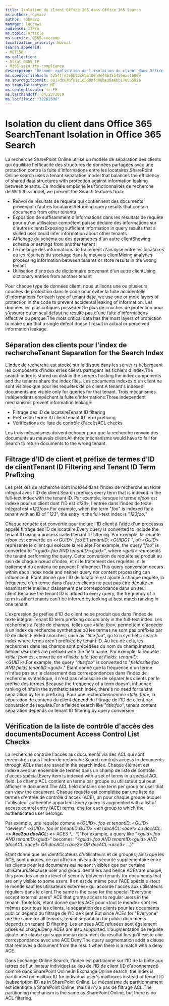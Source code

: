 ```yaml
---
title: Isolation du client Office 365 dans Office 365 Search
ms.author: robmazz
author: robmazz
manager: laurawi
audience: ITPro
ms.topic: article
ms.service: O365-seccomp
localization_priority: Normal
search.appverid:
- MET150
ms.collection:
- Strat_O365_IP
- M365-security-compliance
description: "Résumé: explication de l'isolation du client dans Office 365 Search."
ms.openlocfilehash: 5254ffe2e6b92c6ba100a9e45b35b456ead1b000
ms.sourcegitcommit: 0017dc6a5f81c165d9dfd88be39a6bb17856582e
ms.translationtype: MT
ms.contentlocale: fr-FR
ms.lasthandoff: 04/23/2019
ms.locfileid: "32262596"
---
```

# <a name="tenant-isolation-in-office-365-search"></a><span data-ttu-id="9fb20-103">Isolation du client dans Office 365 Search</span><span class="sxs-lookup"><span data-stu-id="9fb20-103">Tenant Isolation in Office 365 Search</span></span>
<span data-ttu-id="9fb20-104">La recherche SharePoint Online utilise un modèle de séparation des clients qui équilibre l'efficacité des structures de données partagées avec une protection contre la fuite d'informations entre les locataires.</span><span class="sxs-lookup"><span data-stu-id="9fb20-104">SharePoint Online search uses a tenant separation model that balances the efficiency of shared data structures with protection against information leaking between tenants.</span></span> <span data-ttu-id="9fb20-105">Ce modèle empêche les fonctionnalités de recherche de:</span><span class="sxs-lookup"><span data-stu-id="9fb20-105">With this model, we prevent the Search features from:</span></span>
- <span data-ttu-id="9fb20-106">Renvoi de résultats de requête qui contiennent des documents provenant d'autres locataires</span><span class="sxs-lookup"><span data-stu-id="9fb20-106">Returning query results that contain documents from other tenants</span></span>
- <span data-ttu-id="9fb20-107">Exposition de suffisamment d'informations dans les résultats de requête pour qu'un utilisateur compétent puisse déduire des informations sur d'autres clients</span><span class="sxs-lookup"><span data-stu-id="9fb20-107">Exposing sufficient information in query results that a skilled user could infer information about other tenants</span></span>
- <span data-ttu-id="9fb20-108">Affichage du schéma ou des paramètres d'un autre client</span><span class="sxs-lookup"><span data-stu-id="9fb20-108">Showing schema or settings from another tenant</span></span>
- <span data-ttu-id="9fb20-109">Le mélange des informations de traitement d'analyse entre les locataires ou les résultats du stockage dans le mauvais client</span><span class="sxs-lookup"><span data-stu-id="9fb20-109">Mixing analytics processing information between tenants or store results in the wrong tenant</span></span>
- <span data-ttu-id="9fb20-110">Utilisation d'entrées de dictionnaire provenant d'un autre client</span><span class="sxs-lookup"><span data-stu-id="9fb20-110">Using dictionary entries from another tenant</span></span>

<span data-ttu-id="9fb20-111">Pour chaque type de données client, nous utilisons une ou plusieurs couches de protection dans le code pour éviter la fuite accidentelle d'informations.</span><span class="sxs-lookup"><span data-stu-id="9fb20-111">For each type of tenant data, we use one or more layers of protection in the code to prevent accidental leaking of information.</span></span> <span data-ttu-id="9fb20-112">Les données les plus critiques possèdent le plus de couches de protection pour s'assurer qu'un seul défaut ne résulte pas d'une fuite d'informations effective ou perçue.</span><span class="sxs-lookup"><span data-stu-id="9fb20-112">The most critical data has the most layers of protection to make sure that a single defect doesn't result in actual or perceived information leakage.</span></span>

## <a name="tenant-separation-for-the-search-index"></a><span data-ttu-id="9fb20-113">Séparation des clients pour l'index de recherche</span><span class="sxs-lookup"><span data-stu-id="9fb20-113">Tenant Separation for the Search Index</span></span>
<span data-ttu-id="9fb20-114">L'index de recherche est stocké sur le disque dans les serveurs hébergeant les composants d'index et les clients partagent les fichiers d'index.</span><span class="sxs-lookup"><span data-stu-id="9fb20-114">The search index is stored on disk in the servers hosting the index components and the tenants share the index files.</span></span> <span data-ttu-id="9fb20-115">Les documents indexés d'un client ne sont visibles que pour les requêtes de ce client.</span><span class="sxs-lookup"><span data-stu-id="9fb20-115">A tenant's indexed documents are visible only for queries for that tenant.</span></span> <span data-ttu-id="9fb20-116">Trois mécanismes indépendants empêchent la fuite d'informations:</span><span class="sxs-lookup"><span data-stu-id="9fb20-116">Three independent mechanisms prevent information leakage:</span></span>
- <span data-ttu-id="9fb20-117">Filtrage des ID de locataire</span><span class="sxs-lookup"><span data-stu-id="9fb20-117">Tenant ID filtering</span></span>
- <span data-ttu-id="9fb20-118">Préfixe du terme ID client</span><span class="sxs-lookup"><span data-stu-id="9fb20-118">Tenant ID term prefixing</span></span>
- <span data-ttu-id="9fb20-119">Vérifications de liste de contrôle d'accès</span><span class="sxs-lookup"><span data-stu-id="9fb20-119">ACL checks</span></span>

<span data-ttu-id="9fb20-120">Les trois mécanismes doivent échouer pour que la recherche renvoie des documents au mauvais client.</span><span class="sxs-lookup"><span data-stu-id="9fb20-120">All three mechanisms would have to fail for Search to return documents to the wrong tenant.</span></span>

## <a name="tenant-id-filtering-and-tenant-id-term-prefixing"></a><span data-ttu-id="9fb20-121">Filtrage d'ID de client et préfixe de termes d'ID de client</span><span class="sxs-lookup"><span data-stu-id="9fb20-121">Tenant ID Filtering and Tenant ID Term Prefixing</span></span>
<span data-ttu-id="9fb20-122">Les préfixes de recherche sont indexés dans l'index de recherche en texte intégral avec l'ID de client.</span><span class="sxs-lookup"><span data-stu-id="9fb20-122">Search prefixes every term that is indexed in the full-text index with the tenant ID.</span></span> <span data-ttu-id="9fb20-123">Par exemple, lorsque le terme «*foo*» est indexé pour un client dont l'ID est «*123*», l'entrée dans l'index de texte intégral est «*123foo».*</span><span class="sxs-lookup"><span data-stu-id="9fb20-123">For example, when the term "*foo*" is indexed for a tenant with an ID of "*123*", the entry in the full-text index is "*123foo.*"</span></span>

<span data-ttu-id="9fb20-124">Chaque requête est convertie pour inclure l'ID client à l'aide d'un processus appelé filtrage des ID de locataire.</span><span class="sxs-lookup"><span data-stu-id="9fb20-124">Every query is converted to include the tenant ID using a process called tenant ID filtering.</span></span> <span data-ttu-id="9fb20-125">Par exemple, la requête «*foo*» est convertie en «<*GUID*>. *foo* ET *tenantID*: <*GUID*_GT_ ", où <*GUID*> représente le client qui exécute la requête.</span><span class="sxs-lookup"><span data-stu-id="9fb20-125">For example, the query "*foo*" is converted to "<*guid*>.*foo* AND *tenantID*:<*guid*>", where <*guid*> represents the tenant performing the query.</span></span> <span data-ttu-id="9fb20-126">Cette conversion de requête se produit au sein de chaque nœud d'index, et ni le traitement des requêtes, ni le traitement du contenu ne peuvent l'influencer.</span><span class="sxs-lookup"><span data-stu-id="9fb20-126">This query conversion occurs within each index node and neither query nor content processing can influence it.</span></span> <span data-ttu-id="9fb20-127">Étant donné que l'ID de locataire est ajouté à chaque requête, la fréquence d'un terme dans d'autres clients ne peut pas être déduite en examinant le meilleur classement par correspondance dans un seul client.</span><span class="sxs-lookup"><span data-stu-id="9fb20-127">Because the tenant ID is added to every query, the frequency of a term in other tenants can't be inferred by looking at best match ranking in one tenant.</span></span>

<span data-ttu-id="9fb20-128">L'expression de préfixe d'ID de client ne se produit que dans l'index de texte intégral.</span><span class="sxs-lookup"><span data-stu-id="9fb20-128">Tenant ID term prefixing occurs only in the full-text index.</span></span> <span data-ttu-id="9fb20-129">Les recherches à l'aide de champs, telles que «*title: foo*», permettent d'accéder à un index de recherche synthétique où les termes ne sont pas préfixés par ID de client.</span><span class="sxs-lookup"><span data-stu-id="9fb20-129">Fielded searches, such as "*title:foo*", go to a synthetic search index where terms aren't prefixed by tenant ID.</span></span> <span data-ttu-id="9fb20-130">Au lieu de cela, les recherches dans les champs sont précédées du nom du champ.</span><span class="sxs-lookup"><span data-stu-id="9fb20-130">Instead, fielded searches are prefixed with the field name.</span></span> <span data-ttu-id="9fb20-131">Par exemple, la requête «*title: foo*» est convertie en «*Fields. title: foo et Fields. tenantID*: <*GUID*>».</span><span class="sxs-lookup"><span data-stu-id="9fb20-131">For example, the query "*title:foo*" is converted to "*fields.title:foo AND fields.tenantID*:<*guid*>."</span></span> <span data-ttu-id="9fb20-132">Étant donné que la fréquence d'un terme n'influe pas sur le classement des correspondances dans l'index de recherche synthétique, il n'est pas nécessaire de séparer les clients par le préfixe des termes.</span><span class="sxs-lookup"><span data-stu-id="9fb20-132">Because the frequency of a term doesn't influence ranking of hits in the synthetic search index, there's no need for tenant separation by term prefixing.</span></span> <span data-ttu-id="9fb20-133">Pour une recherche*nommée «title: foo*», la séparation de contenu du client dépend du filtrage de l'ID de client par conversion de requête.</span><span class="sxs-lookup"><span data-stu-id="9fb20-133">For a fielded search like "*title:foo*", tenant content separation depends on tenant ID filtering by query conversion.</span></span>

## <a name="document-access-control-list-checks"></a><span data-ttu-id="9fb20-134">Vérification de la liste de contrôle d'accès des documents</span><span class="sxs-lookup"><span data-stu-id="9fb20-134">Document Access Control List Checks</span></span>
<span data-ttu-id="9fb20-135">La recherche contrôle l'accès aux documents via des ACL qui sont enregistrés dans l'index de recherche.</span><span class="sxs-lookup"><span data-stu-id="9fb20-135">Search controls access to documents through ACLs that are saved in the search index.</span></span> <span data-ttu-id="9fb20-136">Chaque élément est indexé avec un ensemble de termes dans un champ de liste de contrôle d'accès spécial.</span><span class="sxs-lookup"><span data-stu-id="9fb20-136">Every item is indexed with a set of terms in a special ACL field.</span></span> <span data-ttu-id="9fb20-137">Le champ ACL contient un terme par groupe ou utilisateur qui peut afficher le document.</span><span class="sxs-lookup"><span data-stu-id="9fb20-137">The ACL field contains one term per group or user that can view the document.</span></span> <span data-ttu-id="9fb20-138">Chaque requête est complétée par une liste de termes d'entrée de contrôle d'accès (ACE), un pour chaque groupe auquel l'utilisateur authentifié appartient.</span><span class="sxs-lookup"><span data-stu-id="9fb20-138">Every query is augmented with a list of access control entry (ACE) terms, one for each group to which the authenticated user belongs.</span></span>

<span data-ttu-id="9fb20-139">Par exemple, une requête comme «<*GUID*>. *foo et tenantID*: <*GUID*> "devient:" <*GUID*>. *foo et tenantID*:*GUID*> <*et* (*docACL:*<*ace1*> *ou docACL*: <**> Ace2*ou docACL*: <**> ACE3 \*... \*)"</span><span class="sxs-lookup"><span data-stu-id="9fb20-139">For example, a query like "<*guid*>.*foo AND tenantID*:<*guid*>" becomes: "<*guid*>.*foo AND tenantID*:<*guid*> *AND* (*docACL:*<*ace1*> *OR docACL*:<*ace2*> *OR docACL*:<*ace3*> *...*)"</span></span>

<span data-ttu-id="9fb20-140">Étant donné que les identificateurs d'utilisateurs et de groupes, ainsi que les ACE, sont uniques, ce qui offre un niveau de sécurité supplémentaire entre les clients pour les documents qui ne sont visibles que par certains utilisateurs.</span><span class="sxs-lookup"><span data-stu-id="9fb20-140">Because user and group identifiers and hence ACEs are unique, this provides an extra level of security between tenants for documents that are only visible to some users.</span></span> <span data-ttu-id="9fb20-141">Il en est de même pour l'ACE spéciale «tout le monde sauf les utilisateurs externes» qui accorde l'accès aux utilisateurs réguliers dans le client.</span><span class="sxs-lookup"><span data-stu-id="9fb20-141">The same is the case for the special "Everyone except external users" ACE that grants access to regular users in the tenant.</span></span> <span data-ttu-id="9fb20-142">Toutefois, étant donné que les ACE pour «tout le monde» sont les mêmes pour tous les clients, la séparation des clients pour les documents publics dépend du filtrage de l'ID de client.</span><span class="sxs-lookup"><span data-stu-id="9fb20-142">But since ACEs for "Everyone" are the same for all tenants, tenant separation for public documents depends on tenant ID filtering.</span></span> <span data-ttu-id="9fb20-143">Les entrées ACE refusées sont également prises en charge.</span><span class="sxs-lookup"><span data-stu-id="9fb20-143">Deny ACEs are also supported.</span></span> <span data-ttu-id="9fb20-144">L'augmentation de requête ajoute une clause qui supprime un document du résultat lorsqu'il existe une correspondance avec une ACE Deny.</span><span class="sxs-lookup"><span data-stu-id="9fb20-144">The query augmentation adds a clause that removes a document from the result when there is a match with a deny ACE.</span></span>

<span data-ttu-id="9fb20-145">Dans Exchange Online Search, l'index est partitionné sur l'ID de la boîte aux lettres de l'utilisateur individuel au lieu de l'ID de client (ID d'abonnement) comme dans SharePoint Online.</span><span class="sxs-lookup"><span data-stu-id="9fb20-145">In Exchange Online search, the index is partitioned on mailbox ID for individual user's mailboxes instead of tenant ID (subscription ID) as in SharePoint Online.</span></span> <span data-ttu-id="9fb20-146">Le mécanisme de partitionnement est identique à SharePoint Online, mais il n'y a pas de filtrage ACL.</span><span class="sxs-lookup"><span data-stu-id="9fb20-146">The partitioning mechanism is the same as SharePoint Online, but there is no ACL filtering.</span></span>
